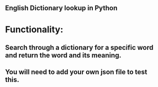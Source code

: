 ## English Dictionary lookup in Python
# Functionality:
## Search through a dictionary for a specific word and return the word and its meaning.
## You will need to add your own json file to test this.
 